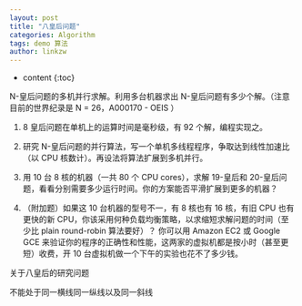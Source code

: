 ```yaml
---
layout: post
title: "八皇后问题"
categories: Algorithm
tags: demo 算法
author: linkzw
---
```


* content
{:toc}



N-皇后问题的多机并行求解。利用多台机器求出 N-皇后问题有多少个解。（注意目前的世界纪录是 N = 26，A000170 - OEIS ）
 	
 1. 8 皇后问题在单机上的运算时间是毫秒级，有 92 个解，编程实现之。
 2. 研究 N-皇后问题的并行算法，写一个单机多线程程序，争取达到线性加速比（以 CPU 核数计）。再设法将算法扩展到多机并行。
 3. 用 10 台 8 核的机器（一共 80 个 CPU cores），求解 19-皇后和 20-皇后问题，看看分别需要多少运行时间。你的方案能否平滑扩展到更多的机器？
 	
 4. （附加题）如果这 10 台机器的型号不一，有 8 核也有 16 核，有旧 CPU 也有更快的新 CPU，你该采用何种负载均衡策略，以求缩短求解问题的时间（至少比 plain round-robin 算法要好）？
 你可以用 Amazon EC2 或 Google GCE 来验证你的程序的正确性和性能，这两家的虚拟机都是按小时（甚至更短）收费，开 10 台虚拟机做一个下午的实验也花不了多少钱。


关于八皇后的研究问题

不能处于同一横线同一纵线以及同一斜线